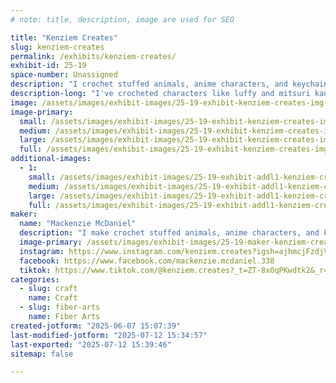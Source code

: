 ```yaml
---
# note: title, description, image are used for SEO

title: "Kenziem Creates"
slug: kenziem-creates
permalink: /exhibits/kenziem-creates/
exhibit-id: 25-19
space-number: Unassigned
description: "I crochet stuffed animals, anime characters, and keychains."
description-long: "I've crocheted characters like luffy and mitsuri kanroji. I also make stuffed animals and keychains like frogs, chickens, flowers, strawberries, dinosaurs, and dragons."
image: /assets/images/exhibit-images/25-19-exhibit-kenziem-creates-img-4778-2498-large.jpeg
image-primary: 
  small: /assets/images/exhibit-images/25-19-exhibit-kenziem-creates-img-4778-2498-small.jpeg
  medium: /assets/images/exhibit-images/25-19-exhibit-kenziem-creates-img-4778-2498-medium.jpeg
  large: /assets/images/exhibit-images/25-19-exhibit-kenziem-creates-img-4778-2498-large.jpeg
  full: /assets/images/exhibit-images/25-19-exhibit-kenziem-creates-img-4778-2498-full.jpeg
additional-images: 
  - 1:
    small: /assets/images/exhibit-images/25-19-exhibit-addl1-kenziem-creates-img-4779-7338-small.jpeg
    medium: /assets/images/exhibit-images/25-19-exhibit-addl1-kenziem-creates-img-4779-7338-medium.jpeg
    large: /assets/images/exhibit-images/25-19-exhibit-addl1-kenziem-creates-img-4779-7338-large.jpeg
    full: /assets/images/exhibit-images/25-19-exhibit-addl1-kenziem-creates-img-4779-7338-full.jpeg
maker: 
  name: "Mackenzie McDaniel"
  description: "I make crochet stuffed animals, anime characters, and keychains. I’ve made characters like luffy, mitsuri kanroji, and a couple my little pony characters. I also crochet animals like cats, frogs, chickens, dinosaurs, and dragons."
  image-primary: /assets/images/exhibit-images/25-19-maker-kenziem-creates-img-4327-162-medium.jpeg
  instagram: https://www.instagram.com/kenziem.creates?igsh=ajhmcjFzdjVtems1&utm_source=qr
  facebook: https://www.facebook.com/mackenzie.mcdaniel.338
  tiktok: https://www.tiktok.com/@kenziem.creates?_t=ZT-8x0qPKwdtk2&_r=1
categories: 
  - slug: craft
    name: Craft
  - slug: fiber-arts
    name: Fiber Arts
created-jotform: "2025-06-07 15:07:39"
last-modified-jotform: "2025-07-12 15:34:57"
last-exported: "2025-07-12 15:39:46"
sitemap: false

---
```

